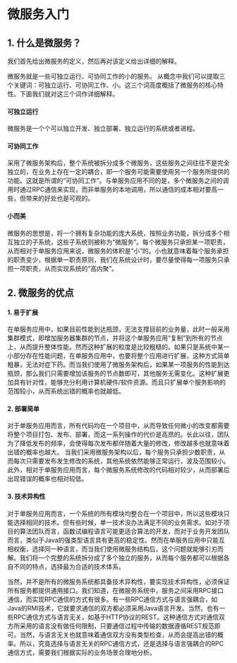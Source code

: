 # 微服务入门
## 1. 什么是微服务？
我们首先给出微服务的定义，然后再对该定义给出详细的解释。

微服务就是一些可独立运行、可协同工作的小的服务。
从概念中我们可以提取三个关键词：可独立运行、可协同工作、小。这三个词高度概括了微服务的核心特性。下面我们就对这三个词作详细解释。

#### 可独立运行
微服务是一个个可以独立开发、独立部署、独立运行的系统或者进程。

#### 可协同工作
采用了微服务架构后，整个系统被拆分成多个微服务，这些服务之间往往不是完全独立的，在业务上存在一定的耦合，即一个服务可能需要使用另一个服务所提供的功能。这就是所谓的“可协同工作”。与单服务应用不同的是，多个微服务之间的调用时通过RPC通信来实现，而非单服务的本地调用，所以通信的成本相对要高一些，但带来的好处也是可观的。

#### 小而美
微服务的思想是，将一个拥有复杂功能的庞大系统，按照业务功能，拆分成多个相互独立的子系统，这些子系统则被称为“微服务”。每个微服务只承担某一项职责，从而相对于单服务应用来说，微服务的体积是“小”的。小也就意味着每个服务承担的职责变少，根据单一职责原则，我们在系统设计时，要尽量使得每一项服务只承担一项职责，从而实现系统的“高内聚”。

## 2. 微服务的优点
#### 1. 易于扩展
在单服务应用中，如果目前性能到达瓶颈，无法支撑目前的业务量，此时一般采用集群模式，即增加服务器集群的节点，并将这个单服务应用“复制”到所有的节点上，从而提升整体性能。然而这种扩展的粒度是比较粗糙的。如果只是系统中某一小部分存在性能问题，在单服务应用中，也要将整个应用进行扩展，这种方式简单粗暴，无法对症下药。而当我们使用了微服务架构后，如果某一项服务的性能到达瓶颈，那么我们只需要增加该服务的节点数即可，其他服务无需变化。这种扩展更加具有针对性，能够充分利用计算机硬件/软件资源。而且只扩展单个服务影响的范围较小，从而系统出错的概率也就越低。

#### 2. 部署简单
对于单服务应用而言，所有代码均在一个项目中，从而导致任何微小的改变都需要将整个项目打包、发布、部署，而这一系列操作的代价是高昂的。长此以往，团队为了降低发布的频率，会使得每次发布都伴随着大量的修改，修改越多也就意味着出错的概率也越大。
当我们采用微服务架构以后，每个服务只承担少数职责，从而每次只需要发布发生修改的系统，其他系统依然能够正常运行，波及范围较小。此外，相对于单服务应用而言，每个微服务系统修改的代码相对较少，从而部署后出现错误的概率也相对较低。

#### 3. 技术异构性
对于单服务应用而言，一个系统的所有模块均整合在一个项目中，所以这些模块只能选择相同的技术。但有些时候，单一技术没办法满足不同的业务需求。如对于项目的算法团队而言，函数试编程语言可能更适合算法的开发，而对于业务开发团队而言，类似于Java的强类型语言具有更高的稳定性。然而在单服务应用中只能互相权衡，选择同一种语言，而当我们使用微服务结构后，这个问题就能够引刃而解。我们将一个完整的系统拆分成了多个独立的服务，从而每个服务都可以根据各自不同的特点，选择最为合适的技术体系。

当然，并不是所有的微服务系统都具备技术异构性，要实现技术异构性，必须保证所有服务都提供通用接口。我们知道，在微服务系统中，服务之间采用RPC接口通信，而实现RPC通信的方式有很多。有一些RPC通信方式与语言强耦合，如Java的RMI技术，它就要求通信的双方都必须采用Java语言开发。当然，也有一些RPC通信方式与语言无关，如基于HTTP协议的REST。这种通信方式对通信双方所采用的语言没有做任何限制，只要通信过程中传输的数据遵循REST规范即可。当然，与语言无关也就意味着通信双方没有类型检查，从而会提高出错的概率。所以，究竟选择与语言无关的RPC通信方式，还是选择与语言强耦合的RPC通信方式，需要我们根据实际的业务场景合理地分析。
